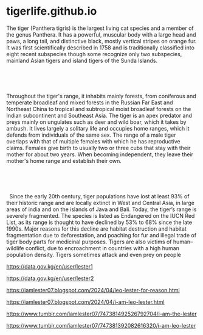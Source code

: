 # tigerlife.github.io

<p>The tiger (Panthera tigris) is the largest living cat species and a member of the genus Panthera. It has a powerful, muscular body with a large head and paws, a long tail, and distinctive black, mostly vertical stripes on orange fur. It was first scientifically described in 1758 and is traditionally classified into eight recent subspecies though some recognize only two subspecies, mainland Asian tigers and island tigers of the Sunda Islands.&nbsp;</p>
<p>&nbsp;</p>
<p>&nbsp;</p>
<p>Throughout the tiger's range, it inhabits mainly forests, from coniferous and temperate broadleaf and mixed forests in the Russian Far East and Northeast China to tropical and subtropical moist broadleaf forests on the Indian subcontinent and Southeast Asia. The tiger is an apex predator and preys mainly on ungulates such as deer and wild boar, which it takes by ambush. It lives largely a solitary life and occupies home ranges, which it defends from individuals of the same sex. The range of a male tiger overlaps with that of multiple females with which he has reproductive claims. Females give birth to usually two or three cubs that stay with their mother for about two years. When becoming independent, they leave their mother's home range and establish their own.</p>
<p>&nbsp;</p>
<p>&nbsp;</p>
<p>&nbsp; Since the early 20th century, tiger populations have lost at least 93% of their historic range and are locally extinct in West and Central Asia, in large areas of india and on the islands of Java and Bali. Today, the tiger&rsquo;s range is severely fragmented. The species is listed as Endangered on the IUCN Red List, as its range is thought to have declined by 53% to 68% since the late 1990s. Major reasons for this decline are habitat destruction and habitat fragmentation due to deforestation, and poaching for fur and illegal trade of tiger body parts for medicinal purposes. Tigers are also victims of human&ndash;wildlife conflict, due to encroachment in countries with a high human population density. Tigers sometimes attack and even prey on people</p>


<p><a href="https://data.gov.kg/en/user/lester1">https://data.gov.kg/en/user/lester1</a></p>
<p><a href="https://data.gov.kg/en/user/lester2">https://data.gov.kg/en/user/lester2</a></p>
<p><a href="https://iamlester07.blogspot.com/2024/04/leo-lester-for-reason.html">https://iamlester07.blogspot.com/2024/04/leo-lester-for-reason.html</a></p>
<p><a href="https://iamlester07.blogspot.com/2024/04/i-am-leo-lester.html">https://iamlester07.blogspot.com/2024/04/i-am-leo-lester.html</a></p>
<p><a href="https://www.tumblr.com/iamlester07/747381492526792704/i-am-the-lester?source=share">https://www.tumblr.com/iamlester07/747381492526792704/i-am-the-lester</a></p>
<p><a href="https://www.tumblr.com/iamlester07/747381392082616320/i-am-leo-lester?source=share">https://www.tumblr.com/iamlester07/747381392082616320/i-am-leo-lester</a></p>
